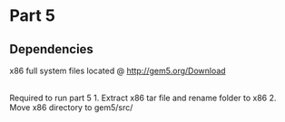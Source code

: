 # Part 5

## Dependencies
x86 full system files located @ http://gem5.org/Download

<br>
Required to run part 5
1. Extract x86 tar file and rename folder to x86
2. Move x86 directory to gem5/src/

